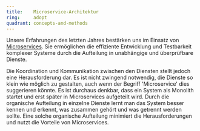 ```yaml
---
title:    Microservice-Architektur  
ring:     adopt  
quadrant: concepts-and-methods
---
```


Unsere Erfahrungen des letzten Jahres bestärken uns im Einsatz von [Microservices][microservices]. Sie ermöglichen die
effiziente Entwicklung und Testbarkeit komplexer Systeme durch die Aufteilung in unabhängige und überprüfbare Dienste.

Die Koordination und Kommunikation zwischen den Diensten stellt jedoch eine Herausforderung dar. Es ist nicht zwingend
notwendig, die Dienste so klein wie möglich zu gestalten, auch wenn der Begriff 'Microservice' dies suggerieren könnte.
Es ist durchaus denkbar, dass ein System als Monolith startet und erst später in Microservices aufgeteilt wird. Durch
die organische Aufteilung in einzelne Dienste lernt man das System besser kennen und erkennt, was zusammen gehört und
was getrennt werden sollte. Eine solche organische Aufteilung minimiert die Herausforderungen und nutzt die Vorteile von
Microservices.

[microservices]: https://microservices.io/
